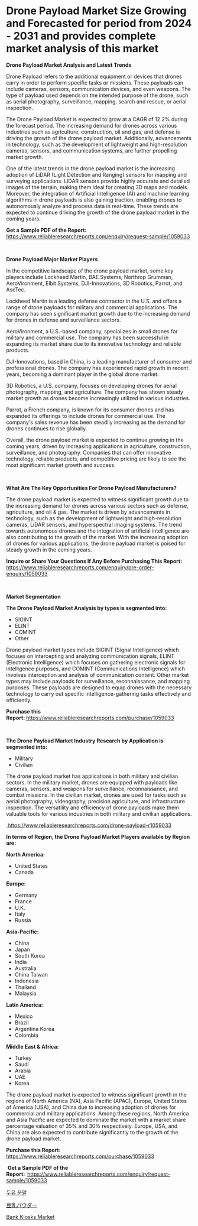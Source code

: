 <p><h1>Drone Payload Market Size Growing and Forecasted for period from 2024 - 2031 and provides complete market analysis of this market</h1></p><p><strong>Drone Payload Market Analysis and Latest Trends</strong></p>
<p><p>Drone Payload refers to the additional equipment or devices that drones carry in order to perform specific tasks or missions. These payloads can include cameras, sensors, communication devices, and even weapons. The type of payload used depends on the intended purpose of the drone, such as aerial photography, surveillance, mapping, search and rescue, or aerial inspection.</p><p>The Drone Payload Market is expected to grow at a CAGR of 12.2% during the forecast period. The increasing demand for drones across various industries such as agriculture, construction, oil and gas, and defense is driving the growth of the drone payload market. Additionally, advancements in technology, such as the development of lightweight and high-resolution cameras, sensors, and communication systems, are further propelling market growth.</p><p>One of the latest trends in the drone payload market is the increasing adoption of LiDAR (Light Detection and Ranging) sensors for mapping and surveying applications. LiDAR sensors provide highly accurate and detailed images of the terrain, making them ideal for creating 3D maps and models. Moreover, the integration of Artificial Intelligence (AI) and machine learning algorithms in drone payloads is also gaining traction, enabling drones to autonomously analyze and process data in real-time. These trends are expected to continue driving the growth of the drone payload market in the coming years.</p></p>
<p><strong>Get a Sample PDF of the Report:&nbsp;</strong> <a href="https://www.reliableresearchreports.com/enquiry/request-sample/1059033">https://www.reliableresearchreports.com/enquiry/request-sample/1059033</a></p>
<p>&nbsp;</p>
<p><strong>Drone Payload Major Market Players</strong></p>
<p><p>In the competitive landscape of the drone payload market, some key players include Lockheed Martin, BAE Systems, Northrop Grumman, AeroVironment, Elbit Systems, DJI-Innovations, 3D Robotics, Parrot, and AscTec. </p><p>Lockheed Martin is a leading defense contractor in the U.S. and offers a range of drone payloads for military and commercial applications. The company has seen significant market growth due to the increasing demand for drones in defense and surveillance sectors. </p><p>AeroVironment, a U.S.-based company, specializes in small drones for military and commercial use. The company has been successful in expanding its market share due to its innovative technology and reliable products. </p><p>DJI-Innovations, based in China, is a leading manufacturer of consumer and professional drones. The company has experienced rapid growth in recent years, becoming a dominant player in the global drone market.</p><p>3D Robotics, a U.S. company, focuses on developing drones for aerial photography, mapping, and agriculture. The company has shown steady market growth as drones become increasingly utilized in various industries.</p><p>Parrot, a French company, is known for its consumer drones and has expanded its offerings to include drones for commercial use. The company's sales revenue has been steadily increasing as the demand for drones continues to rise globally.</p><p>Overall, the drone payload market is expected to continue growing in the coming years, driven by increasing applications in agriculture, construction, surveillance, and photography. Companies that can offer innovative technology, reliable products, and competitive pricing are likely to see the most significant market growth and success.</p></p>
<p>&nbsp;</p>
<p><strong>What Are The Key Opportunities For Drone Payload Manufacturers?</strong></p>
<p><p>The drone payload market is expected to witness significant growth due to the increasing demand for drones across various sectors such as defense, agriculture, and oil & gas. The market is driven by advancements in technology, such as the development of lightweight and high-resolution cameras, LiDAR sensors, and hyperspectral imaging systems. The trend towards autonomous drones and the integration of artificial intelligence are also contributing to the growth of the market. With the increasing adoption of drones for various applications, the drone payload market is poised for steady growth in the coming years.</p></p>
<p><strong>Inquire or Share Your Questions If Any Before Purchasing This Report:</strong> <a href="https://www.reliableresearchreports.com/enquiry/pre-order-enquiry/1059033">https://www.reliableresearchreports.com/enquiry/pre-order-enquiry/1059033</a></p>
<p>&nbsp;</p>
<p><strong>Market Segmentation</strong></p>
<p><strong>The Drone Payload Market Analysis by types is segmented into:</strong></p>
<p><ul><li>SIGINT</li><li>ELINT</li><li>COMINT</li><li>Other</li></ul></p>
<p><p>Drone payload market types include SIGINT (Signal Intelligence) which focuses on intercepting and analyzing communication signals, ELINT (Electronic Intelligence) which focuses on gathering electronic signals for intelligence purposes, and COMINT (Communications Intelligence) which involves interception and analysis of communication content. Other market types may include payloads for surveillance, reconnaissance, and mapping purposes. These payloads are designed to equip drones with the necessary technology to carry out specific intelligence-gathering tasks effectively and efficiently.</p></p>
<p><strong>Purchase this Report:&nbsp;</strong><a href="https://www.reliableresearchreports.com/purchase/1059033">https://www.reliableresearchreports.com/purchase/1059033</a></p>
<p>&nbsp;</p>
<p><strong>The Drone Payload Market Industry Research by Application is segmented into:</strong></p>
<p><ul><li>Military</li><li>Civilian</li></ul></p>
<p><p>The drone payload market has applications in both military and civilian sectors. In the military market, drones are equipped with payloads like cameras, sensors, and weapons for surveillance, reconnaissance, and combat missions. In the civilian market, drones are used for tasks such as aerial photography, videography, precision agriculture, and infrastructure inspection. The versatility and efficiency of drone payloads make them valuable tools for various industries in both military and civilian applications.</p></p>
<p><a href="https://www.reliableresearchreports.com/drone-payload-r1059033">&nbsp;https://www.reliableresearchreports.com/drone-payload-r1059033</a></p>
<p><strong>In terms of Region, the Drone Payload Market Players available by Region are:</strong></p>
<p>
    <p> <strong> North America: </strong>
        <ul>
            <li>United States</li>
            <li>Canada</li>
        </ul>
        </p> 
    <p> <strong> Europe: </strong>
        <ul>
            <li>Germany</li>
            <li>France</li>
            <li>U.K.</li>
            <li>Italy</li>
            <li>Russia</li>
        </ul>
        </p> 
    <p> <strong> Asia-Pacific: </strong>
        <ul>
            <li>China</li>
            <li>Japan</li>
            <li>South Korea</li>
            <li>India</li>
            <li>Australia</li>
            <li>China Taiwan</li>
            <li>Indonesia</li>
            <li>Thailand</li>
            <li>Malaysia</li>
        </ul>
        </p> 
    <p> <strong> Latin America: </strong>
        <ul>
            <li>Mexico</li>
            <li>Brazil</li>
            <li>Argentina Korea</li>
            <li>Colombia</li>
        </ul>
        </p> 
    <p> <strong> Middle East & Africa: </strong>
        <ul>
            <li>Turkey</li>
            <li>Saudi</li>
            <li>Arabia</li>
            <li>UAE</li>
            <li>Korea</li>
        </ul>
    </p>
    </p>
<p><p>The drone payload market is expected to witness significant growth in the regions of North America (NA), Asia Pacific (APAC), Europe, United States of America (USA), and China due to increasing adoption of drones for commercial and military applications. Among these regions, North America and Asia Pacific are expected to dominate the market with a market share percentage valuation of 35% and 30% respectively. Europe, USA, and China are also expected to contribute significantly to the growth of the drone payload market.</p></p>
<p><strong>Purchase this Report: </strong><a href="https://www.reliableresearchreports.com/purchase/1059033">https://www.reliableresearchreports.com/purchase/1059033</a></p>
<p>&nbsp;<strong>Get a Sample PDF of the Report:&nbsp;&nbsp;</strong><a href="https://www.reliableresearchreports.com/enquiry/request-sample/1059033">https://www.reliableresearchreports.com/enquiry/request-sample/1059033</a></p>
<p><strong></strong></p>
<p><p><a href="https://github.com/fredrickeglers/Market-Research-Report-List-1/blob/main/705904139275.md">두유 분말</a></p><p><a href="https://github.com/efcvopdgkdx128/Market-Research-Report-List-1/blob/main/886522739280.md">豆乳パウダー</a></p><p><a href="https://github.com/Sherrillcrooksxa8i18ucf2m/Market-Research-Report-List-2/blob/main/bank-kiosks-market.md">Bank Kiosks Market</a></p></p>